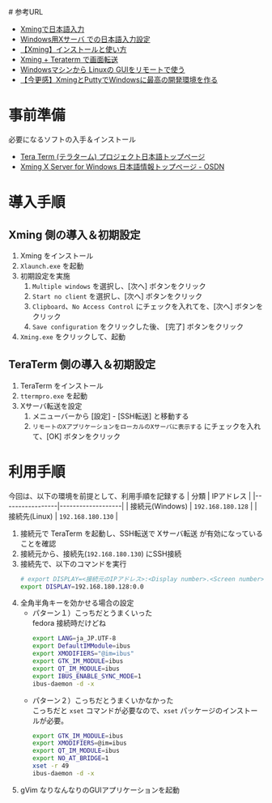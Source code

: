 # 参考URL

- [Xmingで日本語入力]( https://kan.typepad.jp/kanblo/2008/12/xming-640b.html )
- [Windows用Xサーバ での日本語入力設定 ]( https://pcvogel.sarakura.net/2016/07/10/31610 )
- [【Xming】インストールと使い方 ]( https://www.teamxeppet.com/xming1/ )
- [Xming + Teraterm で画面転送]( http://www.mikitechnica.com/11-xming-teraterm.html )
- [Windowsマシンから Linuxの GUIをリモートで使う]( https://www.ilovex.co.jp/blog/system/distributionsystem/windows-linux-gui.html )
- [【今更感】XmingとPuttyでWindowsに最高の開発環境を作る]( https://alfa.hatenablog.jp/entry/2016/05/19/101456 )


# 事前準備
必要になるソフトの入手＆インストール

- [Tera Term (テラターム) プロジェクト日本語トップページ]( https://ja.osdn.net/projects/ttssh2/ )
- [Xming X Server for Windows 日本語情報トップページ - OSDN]( https://ja.osdn.net/projects/sfnet_xming/ )

# 導入手順


## Xming 側の導入＆初期設定
1. Xming をインストール
2. `Xlaunch.exe` を起動
3. 初期設定を実施
    1. `Multiple windows` を選択し、[次へ] ボタンをクリック
    2. `Start no client` を選択し、[次へ] ボタンをクリック
    3. `Clipboard`、`No Access Control` にチェックを入れてを、[次へ] ボタンをクリック
    4. `Save configuration` をクリックした後、 [完了] ボタンをクリック
4. `Xming.exe` をクリックして、起動


## TeraTerm 側の導入＆初期設定
1. TeraTerm をインストール
2. `ttermpro.exe` を起動
3. Xサーバ転送を設定
    1. メニューバーから [設定] - [SSH転送] と移動する
    2. `リモートのXアプリケーションをローカルのXサーバに表示する` にチェックを入れて、[OK] ボタンをクリック




# 利用手順
今回は、以下の環境を前提として、利用手順を記録する
| 分類            | IPアドレス        |
|-----------------|-------------------|
| 接続元(Windows) | `192.168.180.128` |
| 接続先(Linux)   | `192.168.180.130` |

1. 接続元で TeraTerm を起動し、SSH転送で Xサーバ転送 が有効になっていることを確認
2. 接続元から、接続先(`192.168.180.130`) にSSH接続
3. 接続先で、以下のコマンドを実行  
    ```sh
    # export DISPLAY=<接続元のIPアドレス>:<Display number>.<Screen number>
    export DISPLAY=192.168.180.128:0.0
    ```
4. 全角半角キーを効かせる場合の設定
	- パターン１）こっちだとうまくいった  
		fedora 接続時だけどね
	    ```sh
	    export LANG=ja_JP.UTF-8
	    export DefaultIMModule=ibus
	    export XMODIFIERS="@im=ibus"
	    export GTK_IM_MODULE=ibus
	    export QT_IM_MODULE=ibus
	    export IBUS_ENABLE_SYNC_MODE=1
	    ibus-daemon -d -x
	    ```
	- パターン２）こっちだとうまくいかなかった  
		こっちだと `xset` コマンドが必要なので、`xset` パッケージのインストールが必要。
	    ```sh
	    export GTK_IM_MODULE=ibus
	    export XMODIFIERS=@im=ibus
	    export QT_IM_MODULE=ibus
	    export NO_AT_BRIDGE=1
	    xset -r 49
	    ibus-daemon -d -x
	    ```
5. gVim なりなんなりのGUIアプリケーションを起動















